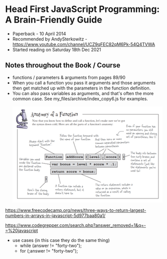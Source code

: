 # Head First JavaScript Programming: A Brain-Friendly Guide

- Paperback - 10 April 2014
- Recommended by AndySterkowitz - https://www.youtube.com/channel/UCZ9qFEC82qM6Pk-54Q4TVWA
- Started reading on Saturday 18th Dec 2021

## Notes throughout the Book / Course

- functions / parameters & arguments from pages 89/90
- When you call a function you pass it arguments and those arguments then get matched up with the parameters in the function definition.
- You can also pass variables as arguments, and that's often the more common case.  See my_files/archive/index_copy6.js for examples.<br/><br/>
![](./AnatomyofaFunction.png)

https://www.freecodecamp.org/news/three-ways-to-return-largest-numbers-in-arrays-in-javascript-5d977baa80a1/

https://www.codegrepper.com/search.php?answer_removed=1&q=-=%20javascript

- use cases (in this case they do the same thing)
  - while (answer != "forty-two");
  - for (;answer != "forty-two");
